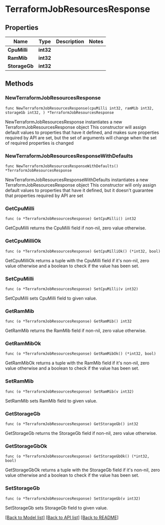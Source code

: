# TerraformJobResourcesResponse

## Properties

Name | Type | Description | Notes
------------ | ------------- | ------------- | -------------
**CpuMilli** | **int32** |  | 
**RamMib** | **int32** |  | 
**StorageGb** | **int32** |  | 

## Methods

### NewTerraformJobResourcesResponse

`func NewTerraformJobResourcesResponse(cpuMilli int32, ramMib int32, storageGb int32, ) *TerraformJobResourcesResponse`

NewTerraformJobResourcesResponse instantiates a new TerraformJobResourcesResponse object
This constructor will assign default values to properties that have it defined,
and makes sure properties required by API are set, but the set of arguments
will change when the set of required properties is changed

### NewTerraformJobResourcesResponseWithDefaults

`func NewTerraformJobResourcesResponseWithDefaults() *TerraformJobResourcesResponse`

NewTerraformJobResourcesResponseWithDefaults instantiates a new TerraformJobResourcesResponse object
This constructor will only assign default values to properties that have it defined,
but it doesn't guarantee that properties required by API are set

### GetCpuMilli

`func (o *TerraformJobResourcesResponse) GetCpuMilli() int32`

GetCpuMilli returns the CpuMilli field if non-nil, zero value otherwise.

### GetCpuMilliOk

`func (o *TerraformJobResourcesResponse) GetCpuMilliOk() (*int32, bool)`

GetCpuMilliOk returns a tuple with the CpuMilli field if it's non-nil, zero value otherwise
and a boolean to check if the value has been set.

### SetCpuMilli

`func (o *TerraformJobResourcesResponse) SetCpuMilli(v int32)`

SetCpuMilli sets CpuMilli field to given value.


### GetRamMib

`func (o *TerraformJobResourcesResponse) GetRamMib() int32`

GetRamMib returns the RamMib field if non-nil, zero value otherwise.

### GetRamMibOk

`func (o *TerraformJobResourcesResponse) GetRamMibOk() (*int32, bool)`

GetRamMibOk returns a tuple with the RamMib field if it's non-nil, zero value otherwise
and a boolean to check if the value has been set.

### SetRamMib

`func (o *TerraformJobResourcesResponse) SetRamMib(v int32)`

SetRamMib sets RamMib field to given value.


### GetStorageGb

`func (o *TerraformJobResourcesResponse) GetStorageGb() int32`

GetStorageGb returns the StorageGb field if non-nil, zero value otherwise.

### GetStorageGbOk

`func (o *TerraformJobResourcesResponse) GetStorageGbOk() (*int32, bool)`

GetStorageGbOk returns a tuple with the StorageGb field if it's non-nil, zero value otherwise
and a boolean to check if the value has been set.

### SetStorageGb

`func (o *TerraformJobResourcesResponse) SetStorageGb(v int32)`

SetStorageGb sets StorageGb field to given value.



[[Back to Model list]](../README.md#documentation-for-models) [[Back to API list]](../README.md#documentation-for-api-endpoints) [[Back to README]](../README.md)


